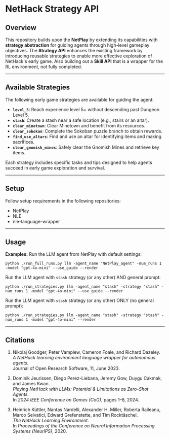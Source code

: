 # NetHack Strategy API
## Overview
This repository builds upon the **NetPlay** by extending its capabilities with **strategy abstraction** for guiding agents through high-level gameplay objectives. The **Strategy API** enhances the existing framework by introducing reusable strategies to enable more effective exploration of NetHack's early game. Also building out a **Skill API** that is a wrapper for the RL environment, not fully completed.

---

## Available Strategies
The following early game strategies are available for guiding the agent:

- **`level_5`**: Reach experience level 5+ without descending past Dungeon Level 5.
- **`stash`**: Create a stash near a safe location (e.g., stairs or an altar).
- **`clear_minetown`**: Clear Minetown and benefit from its resources.
- **`clear_sobokan`**: Complete the Sokoban puzzle branch to obtain rewards.
- **`find_use_altars`**: Find and use an altar for identifying items and making sacrifices.
- **`clear_gnomish_mines`**: Safely clear the Gnomish Mines and retrieve key items.

Each strategy includes specific tasks and tips designed to help agents succeed in early game exploration and survival.

---

## Setup

Follow setup requirements in the following repositories:
- NetPlay
- NLE
- nle-language-wrapper

---

## Usage

**Examples:**
Run the LLM agent from NetPlay with default settings:

`python ./run_full_runs.py llm -agent_name "NetPlay_agent" -num_runs 1 -model "gpt-4o-mini" --use_guide --render`

Run the LLM agent with `stash` strategy (or any other) AND general prompt:

`python ./run_strategies.py llm -agent_name "stash" -strategy "stash" -num_runs 1 -model "gpt-4o-mini" --use_guide --render`

Run the LLM agent with `stash` strategy (or any other) ONLY (no general prompt):

`python ./run_strategies.py llm -agent_name "stash" -strategy "stash" -num_runs 1 -model "gpt-4o-mini" --render`

---

## Citations

1. Nikolaj Goodger, Peter Vamplew, Cameron Foale, and Richard Dazeley.  
   *A NetHack learning environment language wrapper for autonomous agents.*  
   Journal of Open Research Software, 11, June 2023.  

2. Dominik Jeurissen, Diego Perez-Liebana, Jeremy Gow, Duygu Cakmak, and James Kwan.  
   *Playing NetHack with LLMs: Potential & Limitations as Zero-Shot Agents.*  
   In *2024 IEEE Conference on Games (CoG)*, pages 1–8, 2024.  

3. Heinrich Küttler, Nantas Nardelli, Alexander H. Miller, Roberta Raileanu, Marco Selvatici, Edward Grefenstette, and Tim Rocktäschel.  
   *The NetHack Learning Environment.*  
   In *Proceedings of the Conference on Neural Information Processing Systems (NeurIPS)*, 2020.
